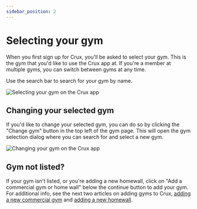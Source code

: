 ```yaml
---
sidebar_position: 2
---
```


# Selecting your gym

When you first sign up for Crux, you'll be asked to select your gym. This is the gym that you'd like to use the Crux app at. If you're a member at multiple gyms, you can switch between gyms at any time.

Use the search bar to search for your gym by name.

<img src="/img/select-a-gym.png" alt="Selecting your gym on the Crux app" class="screenshot" />

## Changing your selected gym

If you'd like to change your selected gym, you can do so by clicking the "Change gym" button in the top left of the gym page. This will open the gym selection dialog where you can search for and select a new gym.

<img src="/img/change-gym.png" alt="Changing your gym on the Crux app" class="screenshot" />

## Gym not listed?

If your gym isn't listed, or you're adding a new homewall, click on "Add a commercial gym or home wall" below the continue button to add your gym. For additional info, see the next two articles on adding gyms to Crux, [adding a new commercial gym](/docs/documentation-for-climbers/getting-started/adding-a-new-commercial-gym.md) and [adding a new homewall](/docs/documentation-for-climbers/getting-started/adding-a-new-homewall.md).
